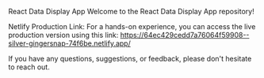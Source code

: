 React Data Display App
Welcome to the React Data Display App repository!


Netlify Production Link: 
For a hands-on experience, you can access the live production version using this link: https://64ec429cedd7a76064f59908--silver-gingersnap-74f6be.netlify.app/


If you have any questions, suggestions, or feedback, please don't hesitate to reach out.